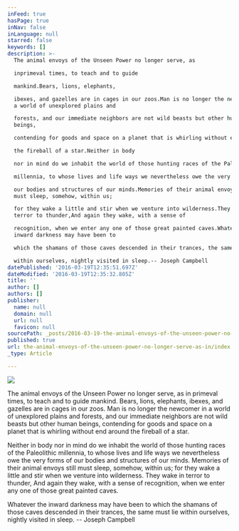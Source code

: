 ```yaml
---
inFeed: true
hasPage: true
inNav: false
inLanguage: null
starred: false
keywords: []
description: >-
  The animal envoys of the Unseen Power no longer serve, as

  inprimeval times, to teach and to guide

  mankind.Bears, lions, elephants,

  ibexes, and gazelles are in cages in our zoos.Man is no longer the newcomer in
  a world of unexplored plains and

  forests, and our immediate neighbors are not wild beasts but other human
  beings,

  contending for goods and space on a planet that is whirling without end around

  the fireball of a star.Neither in body

  nor in mind do we inhabit the world of those hunting races of the Paleolithic

  millennia, to whose lives and life ways we nevertheless owe the very forms of

  our bodies and structures of our minds.Memories of their animal envoys still
  must sleep, somehow, within us;

  for they wake a little and stir when we venture into wilderness.They wake in
  terror to thunder,And again they wake, with a sense of

  recognition, when we enter any one of those great painted caves.Whatever the
  inward darkness may have been to

  which the shamans of those caves descended in their trances, the same must lie

  within ourselves, nightly visited in sleep.-- Joseph Campbell
datePublished: '2016-03-19T12:35:51.697Z'
dateModified: '2016-03-19T12:35:32.805Z'
title: ''
author: []
authors: []
publisher:
  name: null
  domain: null
  url: null
  favicon: null
sourcePath: _posts/2016-03-19-the-animal-envoys-of-the-unseen-power-no-longer-serve-as-in.md
published: true
url: the-animal-envoys-of-the-unseen-power-no-longer-serve-as-in/index.html
_type: Article

---
```

![](https://the-grid-user-content.s3-us-west-2.amazonaws.com/6ec3500a-9e85-4903-8e5f-2788b6f26171.jpg)

The animal envoys of the Unseen Power no longer serve, as
in primeval times, to teach and to guide
mankind.  Bears, lions, elephants,
ibexes, and gazelles are in cages in our zoos.  Man is no longer the newcomer in a world of unexplored plains and
forests, and our immediate neighbors are not wild beasts but other human beings,
contending for goods and space on a planet that is whirling without end around
the fireball of a star.

Neither in body
nor in mind do we inhabit the world of those hunting races of the Paleolithic
millennia, to whose lives and life ways we nevertheless owe the very forms of
our bodies and structures of our minds.  Memories of their animal envoys still must sleep, somehow, within us;
for they wake a little and stir when we venture into wilderness.  They wake in terror to thunder, And again they wake, with a sense of
recognition, when we enter any one of those great painted caves.

Whatever the inward darkness may have been to
which the shamans of those caves descended in their trances, the same must lie
within ourselves, nightly visited in sleep. -- Joseph Campbell